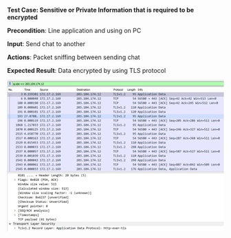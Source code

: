 **Test Case: Sensitive or Private Information that is required to be encrypted**

**Precondition**: Line application and using on PC 

**Input**: Send chat to another

**Actions**: Packet sniffing between sending chat

**Expected Result**: Data encrypted by using TLS protocol


![GitHub Logo](pic/encrypt.PNG)

